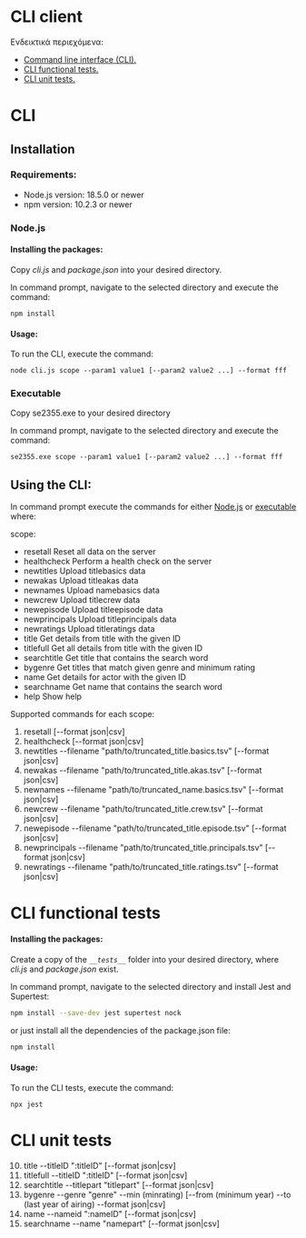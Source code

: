 # CLI client

Ενδεικτικά περιεχόμενα:

- [Command line interface (CLI).](#CLI)
- [CLI functional tests.](#[CLI-functional-tests)
- [CLI unit tests.](#CLI-unit-tests)



# CLI

## Installation

### Requirements:

- Node.js version: 18.5.0 or newer
- npm version: 10.2.3 or newer

### Node.js

#### Installing the packages:

Copy _cli.js_ and _package.json_ into your desired directory.

In command prompt, navigate to the selected directory and execute the command:

```
npm install
```

#### Usage:

To run the CLI, execute the command:

```
node cli.js scope --param1 value1 [--param2 value2 ...] --format fff
```

### Executable

Copy se2355.exe to your desired directory

In command prompt, navigate to the selected directory and execute the command:

```
se2355.exe scope --param1 value1 [--param2 value2 ...] --format fff
```

## Using the CLI:

In command prompt execute the commands for either [Node.js](#nodejs) or [executable](#executable) where:

scope: 
- resetall       	Reset all data on the server
- healthcheck    	Perform a health check on the server
- newtitles      	Upload titlebasics data
- newakas        	Upload titleakas data
- newnames       	Upload namebasics data
- newcrew        	Upload titlecrew data
- newepisode     	Upload titleepisode data
- newprincipals  	Upload titleprincipals data
- newratings    	Upload titleratings data
- title          	Get details from title with the given ID
- titlefull      	Get all details from title with the given ID
- searchtitle    	Get title that contains the search word
- bygenre        	Get titles that match given genre and minimum rating
- name           	Get details for actor with the given ID
- searchname     	Get name that contains the search word
- help 		Show help

Supported commands for each scope:
1. resetall [--format json|csv]
2. healthcheck [--format json|csv]
3. newtitles --filename "path/to/truncated_title.basics.tsv" [--format json|csv]
4. newakas --filename "path/to/truncated_title.akas.tsv" [--format json|csv]
5. newnames --filename "path/to/truncated_name.basics.tsv" [--format json|csv]
6. newcrew --filename "path/to/truncated_title.crew.tsv" [--format json|csv]
7. newepisode --filename "path/to/truncated_title.episode.tsv" [--format json|csv]
8. newprincipals --filename "path/to/truncated_title.principals.tsv" [--format json|csv]
9. newratings --filename "path/to/truncated_title.ratings.tsv" [--format json|csv]









# CLI functional tests

#### Installing the packages:

Create a copy of the _`__tests__`_ folder into your desired directory, where _cli.js_ and _package.json_ exist.

In command prompt, navigate to the selected directory and install Jest and Supertest:

```sh
npm install --save-dev jest supertest nock
```

or just install all the dependencies of the package.json file:

```sh
npm install
```

#### Usage:

To run the CLI tests, execute the command:

```
npx jest
```






# CLI unit tests
10. title --titleID ":titleID" [--format json|csv]
11. titlefull --titleID ":titleID" [--format json|csv]
12. searchtitle --titlepart "titlepart" [--format json|csv]
13. bygenre --genre "genre" --min (minrating) [--from (minimum year) --to (last year of airing) --format json|csv]
14. name --nameid ":nameID" [--format json|csv]
15. searchname --name "namepart" [--format json|csv]






